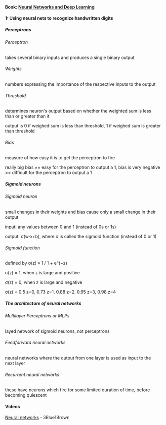 
#### Book: [Neural Networks and Deep Learning](http://neuralnetworksanddeeplearning.com/index.html)

#### 1: Using neural nets to recognize handwritten digits

##### Perceptrons

###### Perceptron

takes several binary inputs and produces a single binary output

###### Weights

numbers expressing the importance of the respective inputs to the output

###### Threshold 

determines neuron's output based on whether the weighted sum is less than or greater than it

output is 0 if weighed sum is less than threshold, 1 if weighed sum is greater than threshold

###### Bias

measure of how easy it is to get the perceptron to fire

really big bias == easy for the perceptron to output a 1, bias is very negative == difficult for the perceptron to output a 1

##### Sigmoid neurons

###### Sigmoid neuron

small changes in their weights and bias cause only a small change in their output

input: any values between 0 and 1 (instead of 0s or 1s)

output: σ(w⋅x+b), where σ is called the sigmoid function (instead of 0 or 1)

###### Sigmoid function

defined by σ(z) ≡ 1 / 1 + e^(−z)

σ(z) = 1, when z is large and positive

σ(z) = 0, when z is large and negative

σ(z) = 0.5 z=0, 0.73 z=1, 0.88 z=2, 0.95 z=3, 0.98 z=4

##### The architecture of neural networks

###### Multilayer Perceptrons or MLPs

layed network of sigmoid neurons, not perceptrons

###### Feedforward neural networks

neural networks where the output from one layer is used as input to the next layer

###### Recurrent neural networks

these have neurons which fire for some limited duration of time, before becoming quiescent









#### Videos

[Neural networks](https://www.youtube.com/playlist?list=PLZHQObOWTQDNU6R1_67000Dx_ZCJB-3pi) - 3Blue1Brown
